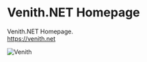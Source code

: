 # Venith.NET Homepage
Venith.NET Homepage.\
https://venith.net

![Venith](https://venith.net/Media/Vlogo.png)
